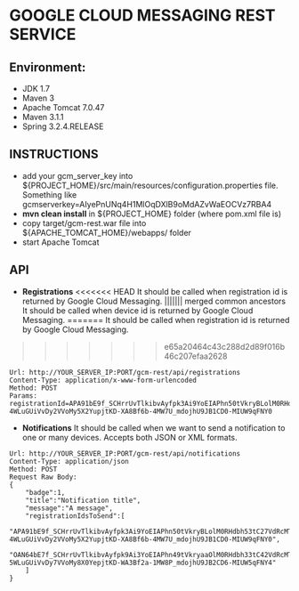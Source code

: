 # GOOGLE CLOUD MESSAGING REST SERVICE #

## Environment: ##

* JDK 1.7
* Maven 3
* Apache Tomcat 7.0.47
* Maven 3.1.1
* Spring 3.2.4.RELEASE

## INSTRUCTIONS ##
* add your gcm_server_key into ${PROJECT_HOME}/src/main/resources/configuration.properties file. Something like gcmserverkey=AIyePnUNq4H1MlOqDXlB9oMdAZvWaEOCVz7RBA4
* **mvn clean install** in ${PROJECT_HOME} folder (where pom.xml file is)
* copy target/gcm-rest.war file into ${APACHE_TOMCAT_HOME}/webapps/ folder
* start Apache Tomcat

## API ##
* **Registrations**
<<<<<<< HEAD
It should be called when registration id is returned by Google Cloud Messaging.
||||||| merged common ancestors
It should be called when device id is returned by Google Cloud Messaging. 
=======
It should be called when registration id is returned by Google Cloud Messaging. 
>>>>>>> e65a20464c43c288d2d89f016b46c207efaa2628
```
Url: http://YOUR_SERVER_IP:PORT/gcm-rest/api/registrations
Content-Type: application/x-www-form-urlencoded
Method: POST
Params: registrationId=APA91bE9f_SCHrrUvTlkibvAyfpk3Ai9YoEIAPhn50tVkryBLolM0RHdbh53tC27VdRcMTWwyervn4zL4SiDewp103qV1Rx_AaFs9szEnT1TKuptWm9p-4WLuGUiVvDy2VVoMy5X2YupjtKD-XA8Bf6b-4MW7U_mdojhU9JB1CD0-MIUW9qFNY0
```

* **Notifications**
It should be called when we want to send a notification to one or many devices. Accepts both JSON or XML formats.
```
Url: http://YOUR_SERVER_IP:PORT/gcm-rest/api/notifications
Content-Type: application/json
Method: POST
Request Raw Body: 
{
	"badge":1,
	"title":"Notification title",
	"message":"A message",
	"registrationIdsToSend":[
	"APA91bE9f_SCHrrUvTlkibvAyfpk3Ai9YoEIAPhn50tVkryBLolM0RHdbh53tC27VdRcMTWwyervn4zL4SiDewp103qV1Rx_AaFs9szEnT1TKuptWm9p-4WLuGUiVvDy2VVoMy5X2YupjtKD-XA8Bf6b-4MW7U_mdojhU9JB1CD0-MIUW9qFNY0",
	"OAN64bE7f_SCHrrUvTlkibvAyfpk9Ai3YoEIAPhn49tVkryaaOlM0RHdbh33tC42VdRcMTWwyervn5zL6SiDewp456qV1Rx_AaFs1szEnT1TKuptWm4p-5WLuGUiVvDy7VVoMy8X0YepjtKD-WA3Bf2a-1MW8P_mdojhU9JB2CD6-MIUW5qFNY4"
	]
}
```
